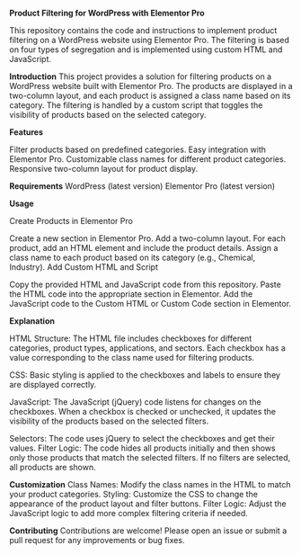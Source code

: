 **Product Filtering for WordPress with Elementor Pro**

This repository contains the code and instructions to implement product filtering on a WordPress website using Elementor Pro. The filtering is based on four types of segregation and is implemented using custom HTML and JavaScript.

**Introduction**
This project provides a solution for filtering products on a WordPress website built with Elementor Pro. The products are displayed in a two-column layout, and each product is assigned a class name based on its category. The filtering is handled by a custom script that toggles the visibility of products based on the selected category.

**Features**

Filter products based on predefined categories.
Easy integration with Elementor Pro.
Customizable class names for different product categories.
Responsive two-column layout for product display.

**Requirements**
WordPress (latest version)
Elementor Pro (latest version)

**Usage**

Create Products in Elementor Pro

Create a new section in Elementor Pro.
Add a two-column layout.
For each product, add an HTML element and include the product details.
Assign a class name to each product based on its category (e.g., Chemical, Industry).
Add Custom HTML and Script

Copy the provided HTML and JavaScript code from this repository.
Paste the HTML code into the appropriate section in Elementor.
Add the JavaScript code to the Custom HTML or Custom Code section in Elementor.

**Explanation**

HTML Structure: The HTML file includes checkboxes for different categories, product types, applications, and sectors. Each checkbox has a value corresponding to the class name used for filtering products.

CSS: Basic styling is applied to the checkboxes and labels to ensure they are displayed correctly.

JavaScript: The JavaScript (jQuery) code listens for changes on the checkboxes. When a checkbox is checked or unchecked, it updates the visibility of the products based on the selected filters.

Selectors: The code uses jQuery to select the checkboxes and get their values.
Filter Logic: The code hides all products initially and then shows only those products that match the selected filters. If no filters are selected, all products are shown.

**Customization**
Class Names: Modify the class names in the HTML to match your product categories.
Styling: Customize the CSS to change the appearance of the product layout and filter buttons.
Filter Logic: Adjust the JavaScript logic to add more complex filtering criteria if needed.

**Contributing**
Contributions are welcome! Please open an issue or submit a pull request for any improvements or bug fixes.
